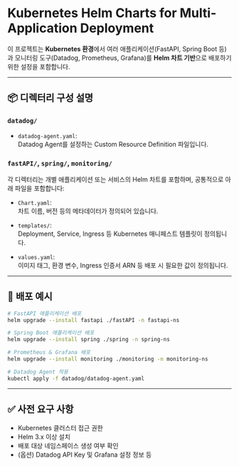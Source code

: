 # Kubernetes Helm Charts for Multi-Application Deployment

이 프로젝트는 **Kubernetes 환경**에서 여러 애플리케이션(FastAPI, Spring Boot 등)과 모니터링 도구(Datadog, Prometheus, Grafana)를 **Helm 차트 기반**으로 배포하기 위한 설정을 포함합니다.

---

## 📦 디렉터리 구성 설명

### `datadog/`
- `datadog-agent.yaml`:  
  Datadog Agent를 설정하는 Custom Resource Definition 파일입니다.

### `fastAPI/`, `spring/`, `monitoring/`
각 디렉터리는 개별 애플리케이션 또는 서비스의 Helm 차트를 포함하며, 공통적으로 아래 파일을 포함합니다:

- `Chart.yaml`:  
  차트 이름, 버전 등의 메타데이터가 정의되어 있습니다.

- `templates/`:  
  Deployment, Service, Ingress 등 Kubernetes 매니페스트 템플릿이 정의됩니다.

- `values.yaml`:  
  이미지 태그, 환경 변수, Ingress 인증서 ARN 등 배포 시 필요한 값이 정의됩니다.

---

## 🚀 배포 예시

```bash
# FastAPI 애플리케이션 배포
helm upgrade --install fastapi ./fastAPI -n fastapi-ns

# Spring Boot 애플리케이션 배포
helm upgrade --install spring ./spring -n spring-ns

# Prometheus & Grafana 배포
helm upgrade --install monitoring ./monitoring -n monitoring-ns

# Datadog Agent 적용
kubectl apply -f datadog/datadog-agent.yaml
````

---

## ✅ 사전 요구 사항

* Kubernetes 클러스터 접근 권한
* Helm 3.x 이상 설치
* 배포 대상 네임스페이스 생성 여부 확인
* (옵션) Datadog API Key 및 Grafana 설정 정보 등
